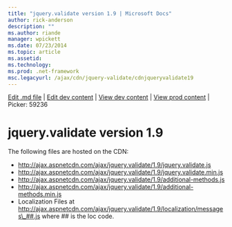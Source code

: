 ```yaml
---
title: "jquery.validate version 1.9 | Microsoft Docs"
author: rick-anderson
description: ""
ms.author: riande
manager: wpickett
ms.date: 07/23/2014
ms.topic: article
ms.assetid: 
ms.technology: 
ms.prod: .net-framework
msc.legacyurl: /ajax/cdn/jquery-validate/cdnjqueryvalidate19
---
```

[Edit .md file](C:\Projects\msc\dev\Msc.Www\Web.ASP\App_Data\github\ajax\cdn\jquery-validate\cdnjqueryvalidate19.md) | [Edit dev content](http://www.aspdev.net/umbraco#/content/content/edit/59236) | [View dev content](http://docs.aspdev.net/tutorials/ajax/cdn/jquery-validate/cdnjqueryvalidate19.html) | [View prod content](http://www.asp.net/ajax/cdn/jquery-validate/cdnjqueryvalidate19) | Picker: 59236

jquery.validate version 1.9
====================
The following files are hosted on the CDN:

- http://ajax.aspnetcdn.com/ajax/jquery.validate/1.9/jquery.validate.js
- http://ajax.aspnetcdn.com/ajax/jquery.validate/1.9/jquery.validate.min.js
- http://ajax.aspnetcdn.com/ajax/jquery.validate/1.9/additional-methods.js
- http://ajax.aspnetcdn.com/ajax/jquery.validate/1.9/additional-methods.min.js
- Localization Files at http://ajax.aspnetcdn.com/ajax/jquery.validate/1.9/localization/messages\_##.js where ## is the loc code.